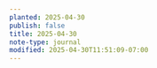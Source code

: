 ```yaml
---
planted: 2025-04-30
publish: false
title: 2025-04-30
note-type: journal
modified: 2025-04-30T11:51:09-07:00
---
```

